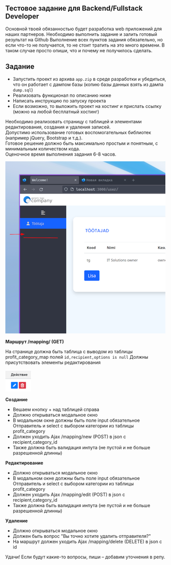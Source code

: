Тестовое задание для Backend/Fullstack Developer
---

Основной твоей обязанностью будет разработка web приложений для наших партнеров.
Необходимо выполнить задание и залить готовый результат на Github
Выполнение всех пунктов задания обязательно, но если что-то не получается, то не стоит тратить на это много времени. В таком случае просто опиши, что и почему не получилось сделать.

##
Задание
---

- Запустить проект из архива `app.zip` в среде разработки и убедиться, что он работает с дампом базы (копию базы данных взять из дампа `dump.sql`)
- Реализовать функционал по описанию ниже
- Написать инструкцию по запуску проекта
- Если возможно, то выложить проект на хостинг и прислать ссылку (можно на любой бесплатный хостинг)

Необходимо реализовать страницу с таблицей и элементами редактирования, создания и удаления записей.  
Допустимо использование готовых воспомогательных библиотек (например jQuery, Bootstrap и т.д.).  
Готовое решение должно быть максимально простым и понятным, с минимальным количеством кода.  
Оценочное время выполнения задания 6-8 часов.

![](test1.png?raw=true)


**Маршрут /mapping/ (GET)**

На странице должна быть таблица с выводом из таблицы profit_category_map полей ```id,recipient,options is null``` Должны присутствовать элементы редактирования

![](test2.png?raw=true)


**Cоздание** 
- Вешаем кнопку + над таблицей справа 
- Должно открываться модальное окно
- В модальном окне должны быть поле input обязательное Отправитель и select с выбором категории из таблицы  profit_category
- Должен уходить Ajax  /mapping/new (POST) в json c recipient,category_id
- Также должна быть валидация инпута (не пустой и не больше разрешенной длинны)

**Редактирование**
- Должно открываться модальное окно
- В модальном окне должны быть поле input обязательное Отправитель и select с выбором категории из таблицы  profit_category
- Должен уходить Ajax  /mapping/edit (POST) в json c recipient,category_id
- Также должна быть валидация инпута (не пустой и не больше разрешенной длинны)

**Удаление**
- Должно открываться модальное окно
- Должен быть вопрос "Вы точно хотите удалить отправителя?"
- На маршрут должен уходить Ajax /mapping/delete (DELETE) в json c id


Удачи! Если будут какие-то вопросы, пиши – добавим уточнения в репу.

